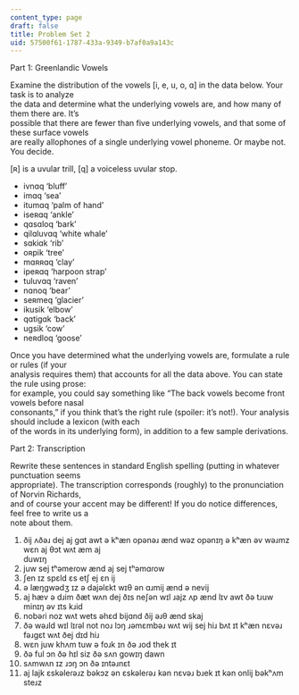 ```yaml
---
content_type: page
draft: false
title: Problem Set 2
uid: 57500f61-1787-433a-9349-b7af0a9a143c
---
```

Part 1: Greenlandic Vowels 

Examine the distribution of the vowels \[i, e, u, o, ɑ\] in the data below. Your task is to analyze   
the data and determine what the underlying vowels are, and how many of them there are. It’s   
possible that there are fewer than five underlying vowels, and that some of these surface vowels   
are really allophones of a single underlying vowel phoneme. Or maybe not. You decide. 

\[ʀ\] is a uvular trill, \[q\] a voiceless uvular stop. 

- ivnɑq ‘bluff’ 
- imɑq ‘sea’ 
- itumɑq ‘palm of hand’ 
- iseʀɑq ‘ankle’ 
- qɑsɑloq ‘bark’ 
- qilɑluvɑq ‘white whale’ 
- sɑkiɑk ‘rib’ 
- oʀpik ‘tree’ 
- mɑʀʀɑq ‘clay’ 
- ipeʀɑq ‘harpoon strap’ 
- tuluvɑq ‘raven’ 
- nɑnoq ‘bear’ 
- seʀmeq ‘glacier’ 
- ikusik ‘elbow’ 
- qɑtigɑk ‘back’ 
- ugsik ‘cow’ 
- neʀdloq ‘goose’ 

Once you have determined what the underlying vowels are, formulate a rule or rules (if your   
analysis requires them) that accounts for all the data above. You can state the rule using prose:   
for example, you could say something like “The back vowels become front vowels before nasal   
consonants,” if you think that’s the right rule (spoiler: it’s not!). Your analysis should include a lexicon (with each   
of the words in its underlying form), in addition to a few sample derivations. 

Part 2: Transcription 

Rewrite these sentences in standard English spelling (putting in whatever punctuation seems   
appropriate). The transcription corresponds (roughly) to the pronunciation of Norvin Richards,   
and of course your accent may be different! If you do notice differences, feel free to write us a   
note about them. 

1. ðij ʌðəɹ dej aj gɑt awt ə kʰæn opənəɹ ænd wəz opənɪŋ ə kʰæn əv wəɹmz wɛn aj θɔt wʌt æm aj   
    duwɪŋ 
2. juw sej tʰəmeɾow ænd aj sej tʰəmɑɾow 
3. ʃen ɪz spɛld ɛs etʃ ej ɛn ij 
4. ə læŋgwədʒ ɪz ə dajəlɛkt wɪθ ən ɑɹmij ænd ə nevij 
5. aj hæv ə dɹim ðæt wʌn dej ðɪs neʃən wɪl ɹajz ʌp ænd lɪv awt ðə tɹuw minɪŋ əv ɪts kɹid 
6. nobəɾi noz wʌt wets əhɛd bijɑnd ðij əɹθ ænd skaj 
7. ðə wəɹld wɪl lɪɾəl not noɹ lɔŋ ɹəmɛmbəɹ wʌt wij sej hiɹ bʌt ɪt kʰæn nɛvəɹ fəɹgɛt wʌt ðej dɪd hiɹ 
8. wɛn juw khʌm tuw ə foɹk ɪn ðə ɹod thek ɪt 
9. ðə ful ɔn ðə hɪl siz ðə sʌn gowɪŋ dawn 
10. sʌmwʌn ɪz ɹɔŋ ɔn ðə ɪntəɹnɛt 
11. aj lajk ɛskəleɾəɹz bəkɔz ən ɛskəleɾəɹ kən nɛvəɹ bɹek ɪt kən onlij bəkʰʌm steɹz